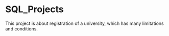 # SQL_Projects

This project is about registration of a university, which has many limitations and conditions. 
